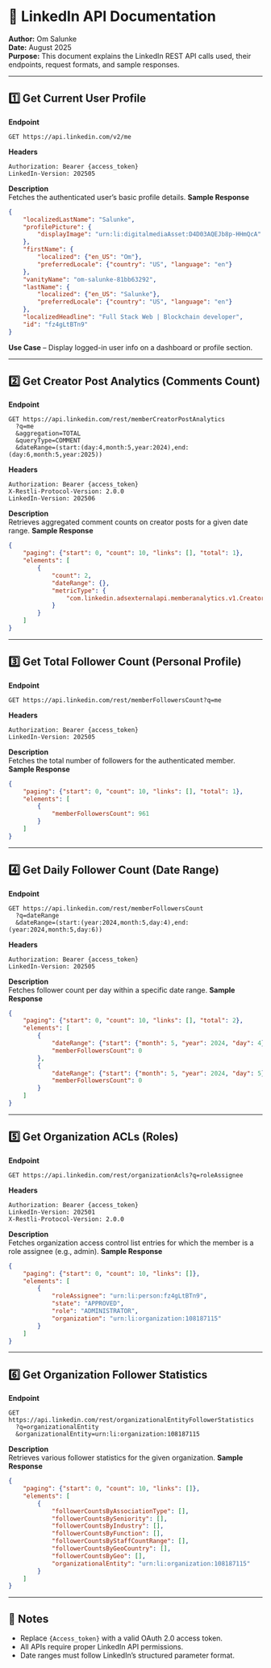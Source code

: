 # 📄 LinkedIn API Documentation

**Author:** Om Salunke  
**Date:** August 2025  
**Purpose:** This document explains the LinkedIn REST API calls used, their endpoints, request formats, and sample responses.

---

## 1️⃣ Get Current User Profile
**Endpoint**
```
GET https://api.linkedin.com/v2/me
```
**Headers**
```
Authorization: Bearer {access_token}
LinkedIn-Version: 202505
```
**Description**  
Fetches the authenticated user’s basic profile details.
**Sample Response**
```json
{
    "localizedLastName": "Salunke",
    "profilePicture": {
        "displayImage": "urn:li:digitalmediaAsset:D4D03AQEJb8p-HHmQcA"
    },
    "firstName": {
        "localized": {"en_US": "Om"},
        "preferredLocale": {"country": "US", "language": "en"}
    },
    "vanityName": "om-salunke-81bb63292",
    "lastName": {
        "localized": {"en_US": "Salunke"},
        "preferredLocale": {"country": "US", "language": "en"}
    },
    "localizedHeadline": "Full Stack Web | Blockchain developer",
    "id": "fz4gLtBTn9"
}
```
**Use Case** – Display logged-in user info on a dashboard or profile section.

---

## 2️⃣ Get Creator Post Analytics (Comments Count)
**Endpoint**
```
GET https://api.linkedin.com/rest/memberCreatorPostAnalytics
  ?q=me
  &aggregation=TOTAL
  &queryType=COMMENT
  &dateRange=(start:(day:4,month:5,year:2024),end:(day:6,month:5,year:2025))
```
**Headers**
```
Authorization: Bearer {access_token}
X-Restli-Protocol-Version: 2.0.0
LinkedIn-Version: 202506
```
**Description**  
Retrieves aggregated comment counts on creator posts for a given date range.
**Sample Response**
```json
{
    "paging": {"start": 0, "count": 10, "links": [], "total": 1},
    "elements": [
        {
            "count": 2,
            "dateRange": {},
            "metricType": {
                "com.linkedin.adsexternalapi.memberanalytics.v1.CreatorPostAnalyticsMetricTypeV1": "COMMENT"
            }
        }
    ]
}
```

---

## 3️⃣ Get Total Follower Count (Personal Profile)
**Endpoint**
```
GET https://api.linkedin.com/rest/memberFollowersCount?q=me
```
**Headers**
```
Authorization: Bearer {access_token}
LinkedIn-Version: 202505
```
**Description**  
Fetches the total number of followers for the authenticated member.
**Sample Response**
```json
{
    "paging": {"start": 0, "count": 10, "links": [], "total": 1},
    "elements": [
        {
            "memberFollowersCount": 961
        }
    ]
}
```

---

## 4️⃣ Get Daily Follower Count (Date Range)
**Endpoint**
```
GET https://api.linkedin.com/rest/memberFollowersCount
  ?q=dateRange
  &dateRange=(start:(year:2024,month:5,day:4),end:(year:2024,month:5,day:6))
```
**Headers**
```
Authorization: Bearer {access_token}
LinkedIn-Version: 202505
```
**Description**  
Fetches follower count per day within a specific date range.
**Sample Response**
```json
{
    "paging": {"start": 0, "count": 10, "links": [], "total": 2},
    "elements": [
        {
            "dateRange": {"start": {"month": 5, "year": 2024, "day": 4}, "end": {"month": 5, "year": 2024, "day": 5}},
            "memberFollowersCount": 0
        },
        {
            "dateRange": {"start": {"month": 5, "year": 2024, "day": 5}, "end": {"month": 5, "year": 2024, "day": 6}},
            "memberFollowersCount": 0
        }
    ]
}
```

---

## 5️⃣ Get Organization ACLs (Roles)
**Endpoint**
```
GET https://api.linkedin.com/rest/organizationAcls?q=roleAssignee
```
**Headers**
```
Authorization: Bearer {access_token}
LinkedIn-Version: 202501
X-Restli-Protocol-Version: 2.0.0
```
**Description**  
Fetches organization access control list entries for which the member is a role assignee (e.g., admin).
**Sample Response**
```json
{
    "paging": {"start": 0, "count": 10, "links": []},
    "elements": [
        {
            "roleAssignee": "urn:li:person:fz4gLtBTn9",
            "state": "APPROVED",
            "role": "ADMINISTRATOR",
            "organization": "urn:li:organization:108187115"
        }
    ]
}
```

---

## 6️⃣ Get Organization Follower Statistics
**Endpoint**
```
GET https://api.linkedin.com/rest/organizationalEntityFollowerStatistics
  ?q=organizationalEntity
  &organizationalEntity=urn:li:organization:108187115
```
**Description**  
Retrieves various follower statistics for the given organization.
**Sample Response**
```json
{
    "paging": {"start": 0, "count": 10, "links": []},
    "elements": [
        {
            "followerCountsByAssociationType": [],
            "followerCountsBySeniority": [],
            "followerCountsByIndustry": [],
            "followerCountsByFunction": [],
            "followerCountsByStaffCountRange": [],
            "followerCountsByGeoCountry": [],
            "followerCountsByGeo": [],
            "organizationalEntity": "urn:li:organization:108187115"
        }
    ]
}
```

---

## 📝 Notes
- Replace `{Access_token}` with a valid OAuth 2.0 access token.
- All APIs require proper LinkedIn API permissions.
- Date ranges must follow LinkedIn’s structured parameter format.
